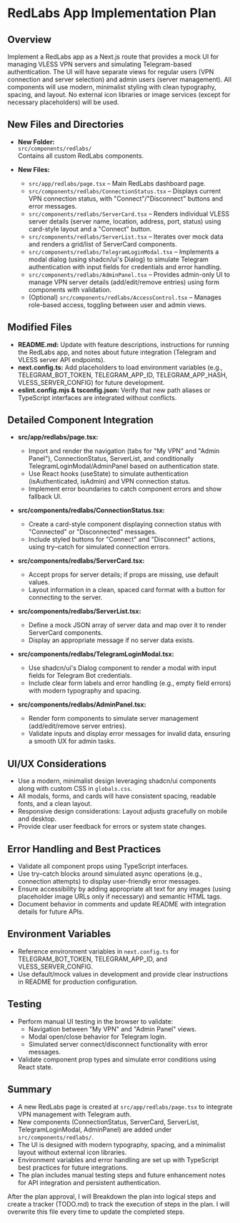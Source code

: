 # RedLabs App Implementation Plan

## Overview
Implement a RedLabs app as a Next.js route that provides a mock UI for managing VLESS VPN servers and simulating Telegram-based authentication. The UI will have separate views for regular users (VPN connection and server selection) and admin users (server management). All components will use modern, minimalist styling with clean typography, spacing, and layout. No external icon libraries or image services (except for necessary placeholders) will be used.

## New Files and Directories
- **New Folder:**  
  `src/components/redlabs/`  
  Contains all custom RedLabs components.

- **New Files:**  
  - `src/app/redlabs/page.tsx` – Main RedLabs dashboard page.  
  - `src/components/redlabs/ConnectionStatus.tsx` – Displays current VPN connection status, with "Connect"/"Disconnect" buttons and error messages.  
  - `src/components/redlabs/ServerCard.tsx` – Renders individual VLESS server details (server name, location, address, port, status) using card-style layout and a "Connect" button.  
  - `src/components/redlabs/ServerList.tsx` – Iterates over mock data and renders a grid/list of ServerCard components.  
  - `src/components/redlabs/TelegramLoginModal.tsx` – Implements a modal dialog (using shadcn/ui's Dialog) to simulate Telegram authentication with input fields for credentials and error handling.  
  - `src/components/redlabs/AdminPanel.tsx` – Provides admin-only UI to manage VPN server details (add/edit/remove entries) using form components with validation.  
  - (Optional) `src/components/redlabs/AccessControl.tsx` – Manages role-based access, toggling between user and admin views.

## Modified Files
- **README.md:** Update with feature descriptions, instructions for running the RedLabs app, and notes about future integration (Telegram and VLESS server API endpoints).
- **next.config.ts:** Add placeholders to load environment variables (e.g., TELEGRAM_BOT_TOKEN, TELEGRAM_APP_ID, TELEGRAM_APP_HASH, VLESS_SERVER_CONFIG) for future development.
- **eslint.config.mjs & tsconfig.json:** Verify that new path aliases or TypeScript interfaces are integrated without conflicts.

## Detailed Component Integration
- **src/app/redlabs/page.tsx:**  
  - Import and render the navigation (tabs for "My VPN" and "Admin Panel"), ConnectionStatus, ServerList, and conditionally TelegramLoginModal/AdminPanel based on authentication state.  
  - Use React hooks (useState) to simulate authentication (isAuthenticated, isAdmin) and VPN connection status.  
  - Implement error boundaries to catch component errors and show fallback UI.

- **src/components/redlabs/ConnectionStatus.tsx:**  
  - Create a card-style component displaying connection status with "Connected" or "Disconnected" messages.  
  - Include styled buttons for "Connect" and "Disconnect" actions, using try–catch for simulated connection errors.

- **src/components/redlabs/ServerCard.tsx:**  
  - Accept props for server details; if props are missing, use default values.  
  - Layout information in a clean, spaced card format with a button for connecting to the server.

- **src/components/redlabs/ServerList.tsx:**  
  - Define a mock JSON array of server data and map over it to render ServerCard components.  
  - Display an appropriate message if no server data exists.

- **src/components/redlabs/TelegramLoginModal.tsx:**  
  - Use shadcn/ui's Dialog component to render a modal with input fields for Telegram Bot credentials.  
  - Include clear form labels and error handling (e.g., empty field errors) with modern typography and spacing.

- **src/components/redlabs/AdminPanel.tsx:**  
  - Render form components to simulate server management (add/edit/remove server entries).  
  - Validate inputs and display error messages for invalid data, ensuring a smooth UX for admin tasks.

## UI/UX Considerations
- Use a modern, minimalist design leveraging shadcn/ui components along with custom CSS in `globals.css`.
- All modals, forms, and cards will have consistent spacing, readable fonts, and a clean layout.
- Responsive design considerations: Layout adjusts gracefully on mobile and desktop.
- Provide clear user feedback for errors or system state changes.

## Error Handling and Best Practices
- Validate all component props using TypeScript interfaces.
- Use try–catch blocks around simulated async operations (e.g., connection attempts) to display user-friendly error messages.
- Ensure accessibility by adding appropriate alt text for any images (using placeholder image URLs only if necessary) and semantic HTML tags.
- Document behavior in comments and update README with integration details for future APIs.

## Environment Variables
- Reference environment variables in `next.config.ts` for TELEGRAM_BOT_TOKEN, TELEGRAM_APP_ID, and VLESS_SERVER_CONFIG.
- Use default/mock values in development and provide clear instructions in README for production configuration.

## Testing
- Perform manual UI testing in the browser to validate:
  - Navigation between "My VPN" and "Admin Panel" views.
  - Modal open/close behavior for Telegram login.
  - Simulated server connect/disconnect functionality with error messages.
- Validate component prop types and simulate error conditions using React state.

## Summary
- A new RedLabs page is created at `src/app/redlabs/page.tsx` to integrate VPN management with Telegram auth.
- New components (ConnectionStatus, ServerCard, ServerList, TelegramLoginModal, AdminPanel) are added under `src/components/redlabs/`.
- The UI is designed with modern typography, spacing, and a minimalist layout without external icon libraries.
- Environment variables and error handling are set up with TypeScript best practices for future integrations.
- The plan includes manual testing steps and future enhancement notes for API integration and persistent authentication.


 After the plan approval, I will Breakdown the plan into logical steps and create a tracker (TODO.md) to track the execution of steps in the plan. I will overwrite this file every time to update the completed steps.
